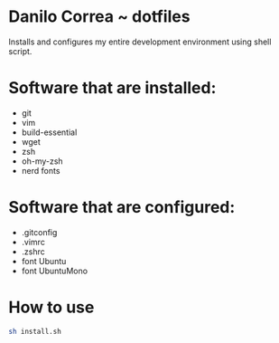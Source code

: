# Danilo Correa ~ dotfiles

Installs and configures my entire development environment using shell script.

# Software that are installed:

* git
* vim
* build-essential
* wget
* zsh
* oh-my-zsh
* nerd fonts

# Software that are configured:

* .gitconfig
* .vimrc
* .zshrc
* font Ubuntu
* font UbuntuMono


# How to use
```sh
sh install.sh
```
